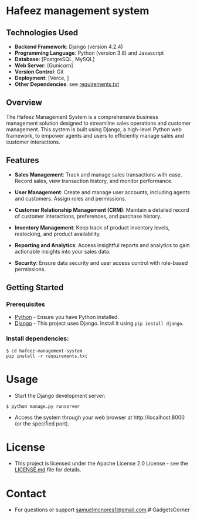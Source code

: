 # Hafeez management system

## Technologies Used

- **Backend Framework**: Django (version 4.2.4)
- **Programming Language**: Python (version 3.8) and Javascript
- **Database**: [PostgreSQL, MySQL]
- **Web Server**: [Gunicorn]
- **Version Control**: Git
- **Deployment**: [Verce, ]
- **Other Dependencies**: see [requirements.txt](./requirements.txt)

## Overview

The Hafeez Management System is a comprehensive business management solution designed to streamline sales operations and customer management. This system is built using Django, a high-level Python web framework, to empower agents and users to efficiently manage sales and customer interactions.

## Features

- **Sales Management**: Track and manage sales transactions with ease. Record sales, view transaction history, and monitor performance.

- **User Management**: Create and manage user accounts, including agents and customers. Assign roles and permissions.

- **Customer Relationship Management (CRM)**: Maintain a detailed record of customer interactions, preferences, and purchase history.

- **Inventory Management**: Keep track of product inventory levels, restocking, and product availability.

- **Reporting and Analytics**: Access insightful reports and analytics to gain actionable insights into your sales data.

- **Security**: Ensure data security and user access control with role-based permissions.

## Getting Started

### Prerequisites

- [Python](https://www.python.org/) - Ensure you have Python installed.
- [Django](https://www.djangoproject.com/) - This project uses Django. Install it using `pip install django`.

### Install dependencies:
```
$ cd hafeez-management-system
pip install -r requirements.txt
```
# Usage
- Start the Django development server:
```
$ python manage.py runserver
```
- Access the system through your web browser at http://localhost:8000 (or the specified port).

# License
- This project is licensed under the Apache License 2.0 License - see the [LICENSE.md](./LICENSE) file for details.

# Contact
- For questions or support samuelmcnores1@gmail.com.# GadgetsCorner
